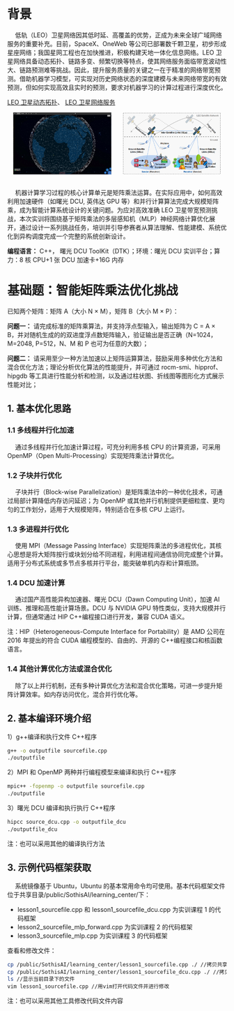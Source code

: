 # 背景

&emsp; 低轨（LEO）卫星网络因其低时延、高覆盖的优势，正成为未来全球广域网络服务的重要补充。目前，SpaceX、OneWeb 等公司已部署数千颗卫星，初步形成星座网络；我国星网工程也在加快推进，积极构建天地一体化信息网络。LEO 卫星网络具备动态拓扑、链路多变、频繁切换等特点，使其网络服务面临带宽波动性大、链路预测难等挑战。因此，提升服务质量的关键之一在于精准的网络带宽预测。借助机器学习模型，可实现对历史网络状态的深度建模与未来网络带宽的有效预测，但如何实现高效且实时的预测，要求对机器学习的计算过程进行深度优化。

[LEO 卫星动态拓扑](https://satellitemap.space/)、
[LEO 卫星网络服务](https://www.bilibili.com/video/BV1nm42137eG)

<div style="display: flex; justify-content: space-around;">
  <img src="./fig1.png" alt="Image 1" style="width: 45%;">
  <img src="./fig2.png" alt="Image 2" style="width: 45%;">
</div>  
<br />

&emsp; 机器计算学习过程的核心计算单元是矩阵乘法运算。在实际应用中，如何高效利用加速硬件（如曙光 DCU, 英伟达 GPU 等）和并行计算算法完成大规模矩阵乘，成为智能计算系统设计的关键问题。为应对高效准确 LEO 卫星带宽预测挑战，本次实训将围绕基于矩阵乘法的多层感知机（MLP）神经网络计算优化展开，通过设计一系列挑战任务，培训并引导参赛者从算法理解、性能建模、系统优化到异构调度完成一个完整的系统创新设计。

<strong>编程语言：</strong> C++， 曙光 DCU ToolKit（DTK）；环境：曙光 DCU 实训平台；算力：8 核 CPU+1 张 DCU 加速卡+16G 内存

# 基础题：智能矩阵乘法优化挑战

已知两个矩阵：矩阵 A（大小 N × M），矩阵 B（大小 M × P）：

<strong>问题一：</strong> 请完成标准的矩阵乘算法，并支持浮点型输入，输出矩阵为 C = A × B，并对随机生成的的双进度浮点数矩阵输入，验证输出是否正确（N=1024，M=2048, P=512，N、M 和 P 也可为任意的大数）；

<strong>问题二：</strong> 请采用至少一种方法加速以上矩阵运算算法，鼓励采用多种优化方法和混合优化方法；理论分析优化算法的性能提升，并可通过 rocm-smi、hipprof、hipgdb 等工具进行性能分析和检测，以及通过柱状图、折线图等图形化方式展示性能对比；

## 1. 基本优化思路

### 1.1 多线程并行化加速

&emsp; 通过多线程并行化加速计算过程，可充分利用多核 CPU 的计算资源，可采用 OpenMP（Open Multi-Processing）实现矩阵乘法计算优化。

### 1.2 子块并行优化

&emsp; 子块并行（Block-wise Parallelization）是矩阵乘法中的一种优化技术，可通过局部计算降低内存访问延迟；为 OpenMP 或其他并行机制提供更细粒度、更均匀的工作划分，适用于大规模矩阵，特别适合在多核 CPU 上运行。

### 1.3 多进程并行优化

&emsp; 使用 MPI（Message Passing Interface）实现矩阵乘法的多进程优化，其核心思想是将大矩阵按行或块划分给不同进程，利用进程间通信协同完成整个计算。适用于分布式系统或多节点多核并行平台，能突破单机内存和计算瓶颈。

### 1.4 DCU 加速计算

&emsp; 通过国产高性能异构加速器、曙光 DCU（Dawn Computing Unit），加速 AI 训练、推理和高性能计算场景。DCU 与 NVIDIA GPU 特性类似，支持大规模并行计算，但通常通过 HIP C++编程接口进行开发，兼容 CUDA 语义。

注：HIP（Heterogeneous-Compute Interface for Portability）是 AMD 公司在 2016 年提出的符合 CUDA 编程模型的、自由的、开源的 C++编程接口和核函数语言。

### 1.4 其他计算优化方法或混合优化

&emsp; 除了以上并行机制，还有多种计算优化方法和混合优化策略，可进一步提升矩阵计算效率。如内存访问优化，混合并行优化等。

## 2. 基本编译环境介绍

1）g++编译和执行文件 C++程序

```bash
g++ -o outputfile sourcefile.cpp
./outputfile
```

2）MPI 和 OpenMP 两种并行编程模型来编译和执行 C++程序

```bash
mpic++ -fopenmp -o outputfile sourcefile.cpp
./outputfile
```

3）曙光 DCU 编译和执行执行 C++程序

```bash
hipcc source_dcu.cpp -o outputfile_dcu
./outputfile_dcu
```

注：也可以采用其他的编译执行方法

## 3. 示例代码框架获取

&emsp; 系统镜像基于 Ubuntu，Ubuntu 的基本常用命令均可使用。基本代码框架文件位于共享目录/public/SothisAI/learning_center/下：

- lesson1_sourcefile.cpp 和 lesson1_sourcefile_dcu.cpp 为实训课程 1 的代码框架
- lesson2_sourcefile_mlp_forward.cpp 为实训课程 2 的代码框架
- lesson3_sourcefile_mlp.cpp 为实训课程 3 的代码框架

查看和修改文件：

```bash
cp /public/SothisAI/learning_center/lesson1_sourcefile.cpp ./ //拷贝共享目录中的代码文件到当前目录
cp /public/SothisAI/learning_center/lesson1_sourcefile_dcu.cpp ./ //拷贝共享目录中的代码文件到当前目录
ls //显示当前目录下的文件
vim lesson1_sourcefile.cpp //用vim打开代码文件并进行修改
```

注：也可以采用其他工具修改代码文件内容
